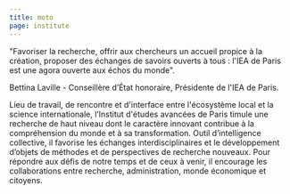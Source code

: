 ```yaml
---
title: moto
page: institute
---
```

"Favoriser la recherche, offrir aux chercheurs un accueil propice à la création, proposer des échanges de savoirs ouverts à tous : l'IEA de Paris est une agora ouverte aux échos du monde". 

Bettina Laville - Conseillère d’État honoraire, Présidente de l'IEA de Paris.

Lieu de travail, de rencontre et d'interface entre l'écosystème local et la science internationale, l’Institut d'études avancées de Paris timule une recherche de haut niveau dont le caractère innovant contribue à la compréhension du monde et à sa transformation. Outil d’intelligence collective, il favorise les échanges interdisciplinaires et le développement d’objets de méthodes et de perspectives de recherche nouveaux. Pour répondre aux défis de notre temps et de ceux à venir, il encourage les collaborations entre recherche, administration, monde économique et citoyens.